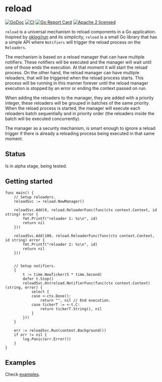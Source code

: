 # reload

[![GoDoc](https://godoc.org/github.com/slok/reload?status.svg)](https://godoc.org/github.com/slok/reload)
[![CI](https://github.com/slok/reload/actions/workflows/ci.yaml/badge.svg?branch=main)](https://github.com/slok/reload/actions/workflows/ci.yaml)
[![Go Report Card](https://goreportcard.com/badge/github.com/slok/reload)](https://goreportcard.com/report/github.com/slok/reload)
[![Apache 2 licensed](https://img.shields.io/badge/license-Apache2-blue.svg)](https://raw.githubusercontent.com/slok/reload/master/LICENSE)

`reload` is a universal mechanism to reload components in a Go application. Inspired by [oklog/run] and its simplicity, `reload` is a small Go library that has a simple API where `Notifiers` will trigger the reload process on the `Reloaders`.

The mechanism is based on a reload manager that can have multiple notifiers. These notifiers will be executed and the manager will wait until one of those ends the execution. At that moment it will start the reload process. On the other hand, the reload manager can have multiple reloaders, that will be triggered when the reload process starts. This process will be running in this manner forever until the reload manager execution is stopped by an error or ending the context passed on run.

When adding the reloaders to the manager, they are added with a priority integer, these reloaders will be grouped in batches of the same priority. When the reload process is started, the manager will execute each reloaders batch sequentially and in priority order (the reloaders inside the batch will be executed concurrently).

The manager as a security mechanism, is smart enough to ignore a reload trigger if there is already a reloading process being executed in that same moment.

## Status

Is in alpha stage, being tested.

## Getting started

```golang
func main() {
    // Setup reloaders.
    reloadSvc := reload.NewManager()

    reloadSvc.Add(0, reload.ReloaderFunc(func(ctx context.Context, id string) error {
        fmt.Printf("reloader 1: %s\n", id)
        return nil
    }))

    reloadSvc.Add(100, reload.ReloaderFunc(func(ctx context.Context, id string) error {
        fmt.Printf("reloader 2: %s\n", id)
        return nil
    }))


    // Setup notifiers.
    {
        t := time.NewTicker(5 * time.Second)
        defer t.Stop()
        reloadSvc.On(reload.NotifierFunc(func(ctx context.Context) (string, error) {
            select {
            case <-ctx.Done():
                return "", nil // End execution.
            case tickerT := <-t.C:
                return tickerT.String(), nil
            }
        }))
    }

    err := reloadSvc.Run(context.Background())
    if err != nil {
        log.Panic(err.Error())
    }
}
```

## Examples

Check [examples](_examples/).

[oklog/run]: https://github.com/oklog/run
